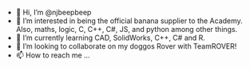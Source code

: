 - 👋 Hi, I’m @njbeepbeep
- 👀 I’m interested in being the official banana supplier to the Academy. Also, maths, logic, C, C++, C#, JS, and python among other things.
- 🌱 I’m currently learning CAD, SolidWorks, C++, C# and R.
- 💞️ I’m looking to collaborate on my doggos Rover with TeamROVER!
- 📫 How to reach me ...

<!---
njbeepbeep/njbeepbeep is a ✨ special ✨ repository because its `README.md` (this file) appears on your GitHub profile.
You can click the Preview link to take a look at your changes.
--->
